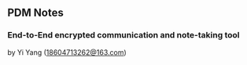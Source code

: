 ## PDM Notes
### End-to-End encrypted communication and note-taking tool 
by Yi Yang (18604713262@163.com)
